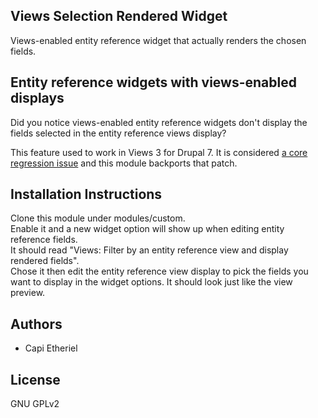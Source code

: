 ## Views Selection Rendered Widget
Views-enabled entity reference widget that actually renders the chosen fields.

## Entity reference widgets with views-enabled displays
Did you notice views-enabled entity reference widgets don't display the fields selected in the entity reference views display?

This feature used to work in Views 3 for Drupal 7. It is considered [a core regression issue](https://www.drupal.org/project/drupal/issues/2174633 "https://www.drupal.org/project/drupal/issues/2174633") and this module backports that patch.

## Installation Instructions
Clone this module under modules/custom.  
Enable it and a new widget option will show up when editing entity reference fields.  
It should read "Views: Filter by an entity reference view and display rendered fields".  
Chose it then edit the entity reference view display to pick the fields you want to display in the widget options. It should look just like the view preview.

## Authors
* Capi Etheriel 

## License
GNU GPLv2
    
